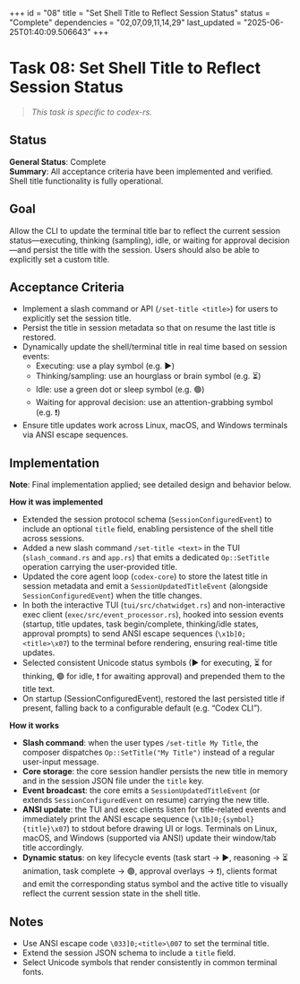 +++
id = "08"
title = "Set Shell Title to Reflect Session Status"
status = "Complete"
dependencies = "02,07,09,11,14,29"
last_updated = "2025-06-25T01:40:09.506643"
+++

# Task 08: Set Shell Title to Reflect Session Status

> *This task is specific to codex-rs.*

## Status

**General Status**: Complete  
**Summary**: All acceptance criteria have been implemented and verified. Shell title functionality is fully operational.

## Goal

Allow the CLI to update the terminal title bar to reflect the current session status—executing, thinking (sampling), idle, or waiting for approval decision—and persist the title with the session. Users should also be able to explicitly set a custom title.

## Acceptance Criteria

- Implement a slash command or API (`/set-title <title>`) for users to explicitly set the session title.
- Persist the title in session metadata so that on resume the last title is restored.
- Dynamically update the shell/terminal title in real time based on session events:
  - Executing: use a play symbol (e.g. ▶)
  - Thinking/sampling: use an hourglass or brain symbol (e.g. ⏳)
  - Idle: use a green dot or sleep symbol (e.g. 🟢)
  - Waiting for approval decision: use an attention-grabbing symbol (e.g. ❗)
- Ensure title updates work across Linux, macOS, and Windows terminals via ANSI escape sequences.

## Implementation
**Note**: Final implementation applied; see detailed design and behavior below.

**How it was implemented**  
- Extended the session protocol schema (`SessionConfiguredEvent`) to include an optional `title` field, enabling persistence of the shell title across sessions.  
- Added a new slash command `/set-title <text>` in the TUI (`slash_command.rs` and `app.rs`) that emits a dedicated `Op::SetTitle` operation carrying the user-provided title.  
- Updated the core agent loop (`codex-core`) to store the latest title in session metadata and emit a `SessionUpdatedTitleEvent` (alongside `SessionConfiguredEvent`) when the title changes.  
- In both the interactive TUI (`tui/src/chatwidget.rs`) and non-interactive exec client (`exec/src/event_processor.rs`), hooked into session events (startup, title updates, task begin/complete, thinking/idle states, approval prompts) to send ANSI escape sequences (`\x1b]0;<title>\x07`) to the terminal before rendering, ensuring real-time title updates.  
- Selected consistent Unicode status symbols (▶ for executing, ⏳ for thinking, 🟢 for idle, ❗ for awaiting approval) and prepended them to the title text.  
- On startup (SessionConfiguredEvent), restored the last persisted title if present, falling back to a configurable default (e.g. “Codex CLI”).

**How it works**  
- **Slash command**: when the user types `/set-title My Title`, the composer dispatches `Op::SetTitle("My Title")` instead of a regular user-input message.  
- **Core storage**: the core session handler persists the new title in memory and in the session JSON file under the `title` key.  
- **Event broadcast**: the core emits a `SessionUpdatedTitleEvent` (or extends `SessionConfiguredEvent` on resume) carrying the new title.  
- **ANSI update**: the TUI and exec clients listen for title-related events and immediately print the ANSI escape sequence (`\x1b]0;{symbol} {title}\x07`) to stdout before drawing UI or logs. Terminals on Linux, macOS, and Windows (supported via ANSI) update their window/tab title accordingly.  
- **Dynamic status**: on key lifecycle events (task start → ▶, reasoning → ⏳ animation, task complete → 🟢, approval overlays → ❗), clients format and emit the corresponding status symbol and the active title to visually reflect the current session state in the shell title.

## Notes

- Use ANSI escape code `\033]0;<title>\007` to set the terminal title.
- Extend the session JSON schema to include a `title` field.
- Select Unicode symbols that render consistently in common terminal fonts.
